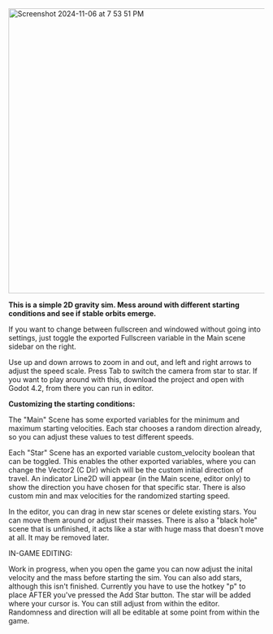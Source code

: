 
<img width="561" alt="Screenshot 2024-11-06 at 7 53 51 PM" src="https://github.com/user-attachments/assets/64ef056a-3db4-447a-8172-cefbdddcb9cb">

**This is a simple 2D gravity sim. Mess around with different starting conditions and see if stable orbits emerge.**

If you want to change between fullscreen and windowed without going into settings, just toggle the exported Fullscreen variable in the Main scene sidebar on the right.

Use up and down arrows to zoom in and out, and left and right arrows to adjust the speed scale. Press Tab to switch the camera from star to star. If you want to play around with this, download the project and open with Godot 4.2, from there you can run in editor.

**Customizing the starting conditions:**

The "Main" Scene has some exported variables for the minimum and maximum starting velocities. Each star chooses a random direction already, so you can adjust these values to test different speeds. 

Each "Star" Scene has an exported variable custom_velocity boolean that can be toggled. This enables the other exported variables, where you can change the Vector2 (C Dir) which will be the custom initial direction of travel. An indicator Line2D will appear (in the Main scene, editor only) to show the direction you have chosen for that specific star. There is also custom min and max velocities for the randomized starting speed. 

In the editor, you can drag in new star scenes or delete existing stars. You can move them around or adjust their masses. There is also a "black hole" scene that is unfinished, it acts like a star with huge mass that doesn't move at all. It may be removed later.

IN-GAME EDITING:

Work in progress, when you open the game you can now adjust the inital velocity and the mass before starting the sim. You can also add stars, although this isn't finished. Currently you have to use the hotkey "p" to place AFTER you've pressed the Add Star button. The star will be added where your cursor is. You can still adjust from within the editor. Randomness and direction will all be editable at some point from within the game.
